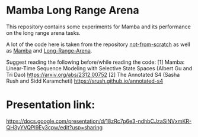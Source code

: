 # Mamba Long Range Arena

This repository contains some experiments for Mamba and its performance on the long range arena tasks.

A lot of the code here is taken from the repository [not-from-scratch](https://github.com/IdoAmos/not-from-scratch/) as well as [Mamba](https://github.com/state-spaces/mamba/tree/main) and [Long-Range-Arena](https://github.com/google-research/long-range-arena).

Suggest reading the following before/while reading the code:
    [1] Mamba: Linear-Time Sequence Modeling with Selective State Spaces (Albert Gu and Tri Dao)
        https://arxiv.org/abs/2312.00752
    [2] The Annotated S4 (Sasha Rush and Sidd Karamcheti)
        https://srush.github.io/annotated-s4

# Presentation link:

https://docs.google.com/presentation/d/18zRc7p6e3-ndhbCJzaSiNVxmKR-QH3yYVQPl9Ey3cpw/edit?usp=sharing
